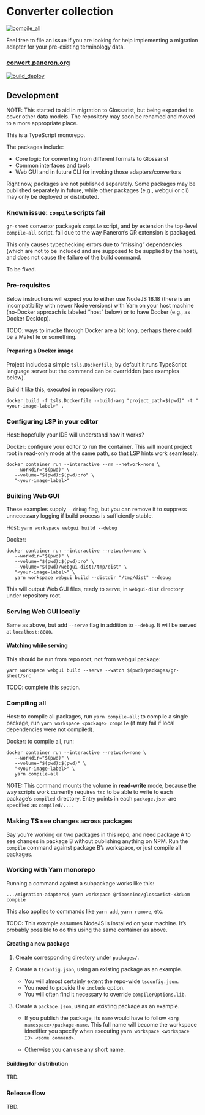# Converter collection

[![compile_all](https://github.com/paneron/convertors/actions/workflows/compile.yml/badge.svg)](https://github.com/paneron/convertors/actions/workflows/compile.yml)

Feel free to file an issue if you are looking for help implementing
a migration adapter for your pre-existing terminology data.

### [convert.paneron.org](https://convert.paneron.org)

[![build_deploy](https://github.com/paneron/convert.paneron.org/actions/workflows/build_deploy.yml/badge.svg)](https://github.com/paneron/convert.paneron.org/actions/workflows/build_deploy.yml)

## Development

NOTE: This started to aid in migration to Glossarist,
but being expanded to cover other data models.
The repository may soon be renamed and moved to a more appropriate place.

This is a TypeScript monorepo.

The packages include:

- Core logic for converting from different formats to Glossarist
- Common interfaces and tools
- Web GUI and in future CLI for invoking those adapters/convertors

Right now, packages are not published separately.
Some packages may be published separately in future,
while other packages (e.g., webgui or cli)
may only be deployed or distributed.

### Known issue: `compile` scripts fail

`gr-sheet` convertor package’s `compile` script,
and by extension the top-level `compile-all` script,
fail due to the way Paneron’s GR extension is packaged.

This only causes typechecking errors due to “missing” dependencies
(which are not to be included and are supposed to be supplied by the host),
and does not cause the failure of the build command.

To be fixed.

### Pre-requisites

Below instructions will expect you to either use
NodeJS 18.18
(there is an incompatibility with newer Node versions)
with Yarn on your host machine
(no-Docker approach is labeled “host” below)
or to have Docker (e.g., as Docker Desktop).

TODO: ways to invoke through Docker are a bit long,
perhaps there could be a Makefile or something.

#### Preparing a Docker image

Project includes a simple `tsls.Dockerfile`,
by default it runs TypeScript language server
but the command can be overridden (see examples below).

Build it like this, executed in repository root:

```
docker build -f tsls.Dockerfile --build-arg "project_path=$(pwd)" -t "<your-image-label>" .
```

### Configuring LSP in your editor

Host: hopefully your IDE will understand how it works?

Docker: configure your editor to run the container.
This will mount project root in read-only mode at the same path,
so that LSP hints work seamlessly:

```
docker container run --interactive --rm --network=none \
   --workdir="$(pwd)" \
   --volume="$(pwd):$(pwd):ro" \
   "<your-image-label>"
```

### Building Web GUI

These examples supply `--debug` flag, but you can remove it
to suppress unnecessary logging
if build process is sufficiently stable.

Host: `yarn workspace webgui build --debug`

Docker:

```
docker container run --interactive --network=none \
   --workdir="$(pwd)" \
   --volume="$(pwd):$(pwd):ro" \
   --volume="$(pwd)/webgui-dist:/tmp/dist" \
   "<your-image-label>" \
   yarn workspace webgui build --distdir "/tmp/dist" --debug
```

This will output Web GUI files, ready to serve,
in `webgui-dist` directory under repository root.

### Serving Web GUI locally

Same as above, but add `--serve` flag in addition to `--debug`.
It will be served at `localhost:8080`.

#### Watching while serving

This should be run from repo root, not from webgui package:

```
yarn workspace webgui build --serve --watch $(pwd)/packages/gr-sheet/src
```

TODO: complete this section.

### Compiling all

Host: to compile all packages, run `yarn compile-all`;
to compile a single package, run `yarn workspace <package> compile`
(it may fail if local dependencies were not compiled).

Docker: to compile all, run:

```
docker container run --interactive --network=none \
   --workdir="$(pwd)" \
   --volume="$(pwd):$(pwd)" \
   "<your-image-label>" \
   yarn compile-all
```

NOTE: This command mounts the volume in **read-write** mode,
because the way scripts work currently requires `tsc` to be able
to write to each package’s `compiled` directory.
Entry points in each `package.json` are specified as `compiled/...`.


### Making TS see changes across packages

Say you’re working on two packages in this repo, and need package A
to see changes in package B without publishing anything on NPM.
Run the `compile` command against package B’s workspace,
or just compile all packages.

### Working with Yarn monorepo

Running a command against a subpackage works like this:

```console
.../migration-adapters$ yarn workspace @riboseinc/glossarist-x3duom compile
```

This also applies to commands like `yarn add`, `yarn remove`, etc.

TODO: This example assumes NodeJS is installed on your machine.
It’s probably possible to do this using the same container as above.

#### Creating a new package

1. Create corresponding directory under `packages/`.
2. Create a `tsconfig.json`, using an existing package as an example.

   - You will almost certainly extent the repo-wide `tsconfig.json`.
   - You need to provide the `include` option.
   - You will often find it necessary to override `compilerOptions.lib`.

3. Create a `package.json`, using an existing package as an example.

   - If you publish the package,
     its `name` would have to follow `<org namespace>/package-name`.
     This full name will become the workspace idnetifier you specify when executing
     `yarn workspace <workspace ID> <some command>`.

   - Otherwise you can use any short name.

#### Building for distribution

TBD.

### Release flow

TBD.

